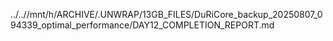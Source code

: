 ../..//mnt/h/ARCHIVE/.UNWRAP/13GB_FILES/DuRiCore_backup_20250807_094339_optimal_performance/DAY12_COMPLETION_REPORT.md